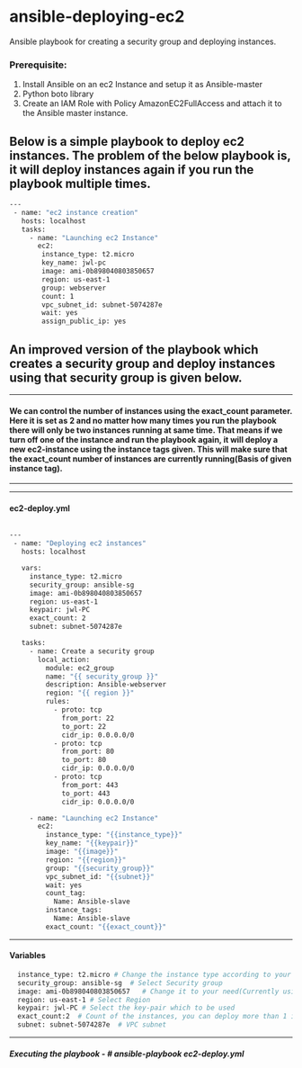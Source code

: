# ansible-deploying-ec2
Ansible playbook for creating a security group and deploying instances.

### Prerequisite:
1. Install Ansible on an ec2 Instance and setup it as Ansible-master
2. Python boto library
3. Create an IAM Role with Policy AmazonEC2FullAccess and attach it to the Ansible master instance.

Below is a simple playbook to deploy ec2 instances. The problem of the below playbook is, it will deploy instances again if you run the playbook multiple times. 
---

```sh
---
 - name: "ec2 instance creation"
   hosts: localhost
   tasks:
     - name: "Launching ec2 Instance"
       ec2:
        instance_type: t2.micro
        key_name: jwl-pc
        image: ami-0b898040803850657
        region: us-east-1
        group: webserver
        count: 1
        vpc_subnet_id: subnet-5074287e
        wait: yes
        assign_public_ip: yes
```

## An improved version of the playbook which creates a security group and deploy instances using that security group is given below.
----
#### We can control the number of instances using the exact_count parameter. Here it is set as 2 and no matter how many times you run the playbook there will only be two instances running at same time. That means if we turn off one of the instance and run the playbook again, it will deploy a new ec2-instance using the instance tags given. This will make sure that the exact_count number of instances are currently running(Basis of given instance tag).
---
---
#### ec2-deploy.yml
```sh

---
 - name: "Deploying ec2 instances"
   hosts: localhost

   vars:
     instance_type: t2.micro
     security_group: ansible-sg
     image: ami-0b898040803850657
     region: us-east-1
     keypair: jwl-PC
     exact_count: 2
     subnet: subnet-5074287e

   tasks:
     - name: Create a security group
       local_action:
         module: ec2_group
         name: "{{ security_group }}"
         description: Ansible-webserver
         region: "{{ region }}"
         rules:
           - proto: tcp
             from_port: 22
             to_port: 22
             cidr_ip: 0.0.0.0/0
           - proto: tcp
             from_port: 80
             to_port: 80
             cidr_ip: 0.0.0.0/0
           - proto: tcp
             from_port: 443
             to_port: 443
             cidr_ip: 0.0.0.0/0

     - name: "Launching ec2 Instance"
       ec2:
         instance_type: "{{instance_type}}"
         key_name: "{{keypair}}"
         image: "{{image}}"
         region: "{{region}}"
         group: "{{security_group}}"
         vpc_subnet_id: "{{subnet}}"
         wait: yes
         count_tag:
           Name: Ansible-slave
         instance_tags:
           Name: Ansible-slave
         exact_count: "{{exact_count}}"
```
---
#### Variables
```sh
  instance_type: t2.micro # Change the instance type according to your requirement
  security_group: ansible-sg  # Select Security group
  image: ami-0b898040803850657   # Change it to your need(Currently using Amazon Linux)
  region: us-east-1 # Select Region
  keypair: jwl-PC # Select the key-pair which to be used
  exact_count:2  # Count of the instances, you can deploy more than 1 instances
  subnet: subnet-5074287e  # VPC subnet
  ```
  
---

##### Executing the playbook - # ansible-playbook ec2-deploy.yml


